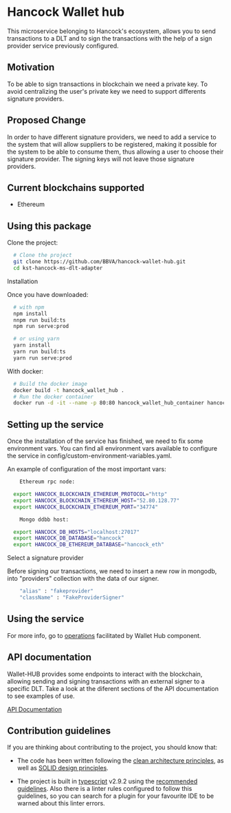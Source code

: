 # Hancock Wallet hub

This microservice belonging to Hancock's ecosystem, allows you to send transactions to a DLT and to sign the transactions with the help of a sign provider service previously configured.

## Motivation

To be able to sign transactions in blockchain we need a private key. To avoid centralizing the user's private key we need to support differents signature providers. 

## Proposed Change

In order to have different signature providers, we need to add a service to the system that will allow suppliers to be registered, making it possible for the system to be able to consume them, thus allowing a user to choose their signature provider. The signing keys will not leave those signature providers.

## Current blockchains supported

 - Ethereum

## Using this package

Clone the project:
```bash
  # Clone the project  
  git clone https://github.com/BBVA/hancock-wallet-hub.git
  cd kst-hancock-ms-dlt-adapter 
```
Installation

Once you have downloaded:
```bash
  # with npm
  npm install 
  nnpm run build:ts 
  npm run serve:prod 

  # or using yarn
  yarn install
  yarn run build:ts   
  yarn run serve:prod 
```
With docker:
```bash
  # Build the docker image 
  docker build -t hancock_wallet_hub . 
  # Run the docker container 
  docker run -d -it --name -p 80:80 hancock_wallet_hub_container hancock_wallet_hub 
```
## Setting up the service

Once the installation of the service has finished, we need to fix some environment vars. You can find all environment vars
available to configure the service in config/custom-environment-variables.yaml.

An example of configuration of the most important vars:
```bash
    Ethereum rpc node:

  export HANCOCK_BLOCKCHAIN_ETHEREUM_PROTOCOL="http"  
  export HANCOCK_BLOCKCHAIN_ETHEREUM_HOST="52.80.128.77"  
  export HANCOCK_BLOCKCHAIN_ETHEREUM_PORT="34774"  

    Mongo ddbb host:

  export HANCOCK_DB_HOSTS="localhost:27017"  
  export HANCOCK_DB_DATABASE="hancock"  
  export HANCOCK_DB_ETHEREUM_DATABASE="hancock_eth"  
```

Select a signature provider

Before signing our transactions, we need to insert a new row in mongodb, into "providers" collection with the data of our signer.

```bash
    "alias" : "fakeprovider"
    "className" : "FakeProviderSigner"
```

## Using the service

For more info, go to <a href="./Operations/">operations</a> facilitated by Wallet Hub component.

## API documentation

Wallet-HUB provides some endpoints to interact with the blockchain, allowing sending and signing transactions with an external signer to a specific DLT. Take a look at the diferent sections of the API documentation to see examples of use.

<a href="https://bbva.github.io/hancock-wallet-hub/api.html">API Documentation</a>

## Contribution guidelines

If you are thinking about contributing to the project, you should know that:

- The code has been written following the [clean architecture principles](https://8thlight.com/blog/uncle-bob/2012/08/13/the-clean-architecture.html), as well as [SOLID design principles](https://es.wikipedia.org/wiki/SOLID).

- The project is built in [typescript](https://www.typescriptlang.org/) v2.9.2 using the [recommended guidelines](https://github.com/palantir/tslint/blob/master/src/configs/recommended.ts). Also there is a linter rules configured to follow this guidelines, so you can search for a plugin for your favourite IDE to be warned about this linter errors.